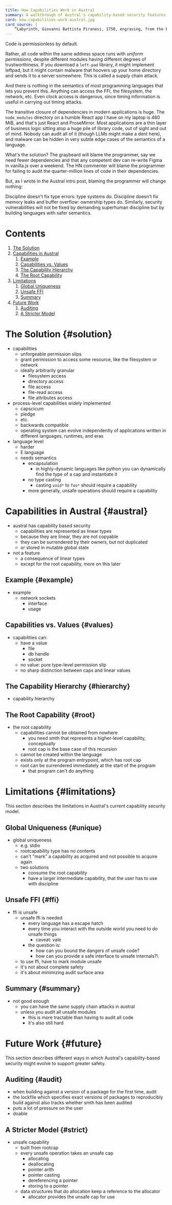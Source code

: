 ```yaml
---
title: How Capabilities Work in Austral
summary: A walkthrough of Austral's capability-based security features.
card: how-capabilities-work-austral.jpg
card_source: |
    “Labyrinth, Giovanni Battista Piranesi, 1750, engraving, from the British Museum”, DALL-E, June 2022.
---
```


Code is permissionless by default.

Rather, all code within the same address space runs with _uniform permissions_,
despite different modules having different degrees of trustworthiness. If you
download a `left-pad` library, it might implement leftpad, but it might contain
malware that hoovers up your home directory and sends it to a server
somewhere. This is called a supply chain attack.

And there is nothing in the semantics of most programming languages that lets
you prevent this. Anything can access the FFI, the filesystem, the network,
etc. Even clock access is dangerous, since timing information is useful in
carrying out timing attacks.

The transitive closure of dependencies in modern applications is huge. The
`node_modules` directory on a humble React app I have on my laptop is 460 MiB,
and that's just React and ProseMirror. Most applications are a thin layer of
business logic sitting atop a huge pile of library code, out of sight and out of
mind. Nobody can audit all of it (though LLMs might make a dent here), and
malware can be hidden in very subtle edge cases of the semantics of a language.

What's the solution? The graybeard will blame the programmer, say we need fewer
dependencies and that any competent dev can re-write Figma in vanilla.js over a
weekend. The HN commenter will blame the programmer for failing to audit the
quarter-million lines of code in their dependencies.

But, as I wrote in the Austral intro post, blaming the programmer will change
nothing:

Discipline doesn't fix type errors: type systems do. Discipline doesn't fix
memory leaks and buffer overflow: ownership types do. Similarly, security
vulnerabilities will not be fixed by demanding superhuman discipline but by
building languages with safer semantics.

# Contents

1. [The Solution](#solution)
1. [Capabilities in Austral](#austral)
   1. [Example](#example)
   1. [Capabilities vs. Values](#values)
   1. [The Capability Hierarchy](#hierarchy)
   1. [The Root Capability](#root)
1. [Limitations](#limitations)
   1. [Global Uniqueness](#unique)
   1. [Unsafe FFI](#ffi)
   1. [Summary](#summary)
1. [Future Work](#future)
   1. [Auditing](#audit)
   1. [A Stricter Model](#strict)

# The Solution {#solution}

- capabilities
  - unforgeable permission slips
  - grant permission to access some resource, like the filesystem or network
  - ideally arbitrarily granular
    - filesystem access
    - directory access
    - file access
    - file-read access
    - file attributes access
- process-level capabilities widely implemented
  - capscicum
  - pledge
  - etc.
  - backwards compatible
  - operating system can evolve independently of applications written in different languages, runtimes, and eras
- language level
  - harder
  - E language
  - needs semantics
    - encapsulation
      - in highly-dynamic languages like python you can dynamically find the type of a cap and instantiate it
    - no type casting
      - casting `void*` to `foo*` should require a capability
    - more generally, unsafe operations should require a capability

# Capabilities in Austral {#austral}

- austral has capability based security
  - capabilities are represented as linear types
  - because they are linear, they are not copyable
  - they can be surrendered by their owners, but not duplicated
  - or stored in mutable global state
- not a feature
  - a consequence of linear types
  - except for the root capability, more on this later

## Example {#example}
- example
  - network sockets
    - interface
    - usage

## Capabilities vs. Values {#values}

- capabilities can:
  - have a value
    - file
    - db handle
    - socket
  - no value: pure type-level permission slip
  - no sharp distinction between caps and linear values

## The Capability Hierarchy {#hierarchy}

- capability hierarchy

## The Root Capability {#root}

- the root capability
  - capabilities cannot be obtained from nowhere
    - you need smth that represents a higher-level capability, conceptually
    - root cap is the base case of this recursion
  - cannot be created within the language
  - exists only at the program entrypoint, which has root cap
  - root can be surrendered immediately at the start of the program
    - that program can't do anything

# Limitations {#limitations}

This section describes the limitations in Austral's current capability security
model.

## Global Uniqueness {#unique}

- global uniqueness
  - e.g. stdio
  - rootcapability type has no contents
  - can't "mark" a capability as acquired and not possible to acquire again
  - two solutions
    - consume the root capability
    - have a larger intermediate capability, that the user has to use with discipline

## Unsafe FFI {#ffi}

- ffi is unsafe
  - unsafe ffi is needed
    - every language has a escape hatch
    - every time you interact with the outside world you need to do unsafe things
      - caveat: vale
    - the question is:
      - how can you bound the dangers of unsafe code?
      - how can you provide a safe interface to unsafe internals?\
  - to use ffi, have to mark module unsafe
  - it's not about complete safety
  - it's about minimizing audit surface area

## Summary {#summary}

- not good enough
  - you can have the same supply chain attacks in austral
  - unless you audit all unsafe modules
    - this is more tractable than having to audit all code
    - it's also still hard

# Future Work {#future}

This section describes different ways in which Austral's capability-based
security might evolve to support greater safety.

## Auditing {#audit}

- when building against a version of a package for the first time, audit
- the lockfile which specifies exact versions of packages to reproducibly build against also tracks whether smth has been audited
- puts a lot of pressure on the user
- doable

## A Stricter Model {#strict}

- unsafe capability
  - built from rootcap
  - every unsafe operation takes an unsafe cap
    - allocating
    - deallocating
    - pointer arith
    - pointer casting
    - dereferencing a pointer
    - storing to a pointer
  - data structures that do allocation keep a reference to the allocator
    - allocator provides the unsafe cap for use
